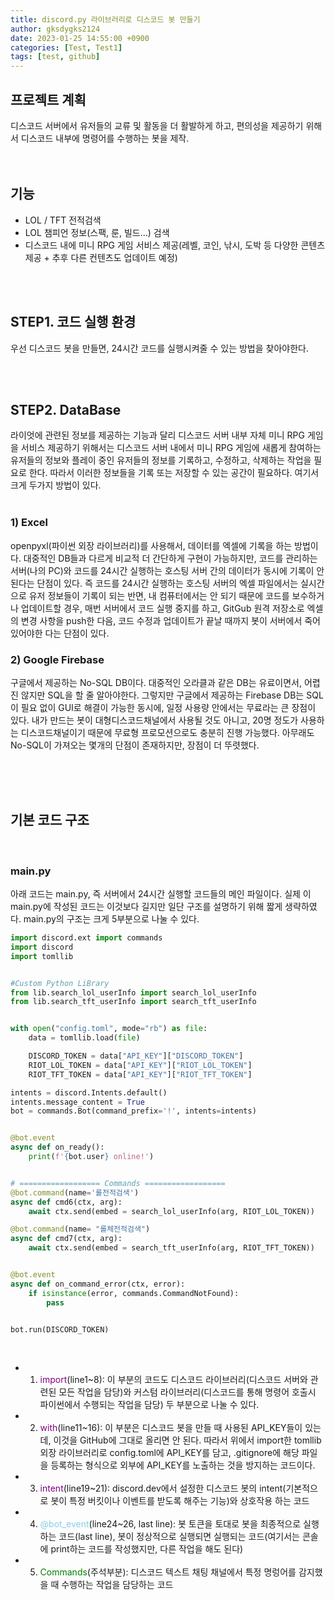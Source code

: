 ```yaml
---
title: discord.py 라이브러리로 디스코드 봇 만들기
author: gksdygks2124
date: 2023-01-25 14:55:00 +0900
categories: [Test, Test1]
tags: [test, github]
---
```

## 프로젝트 계획
디스코드 서버에서 유저들의 교류 및 활동을 더 활발하게 하고, 편의성을 제공하기 위해서 디스코드 내부에 명령어를 수행하는 봇을 제작.  
<br>
<br>

## 기능
- LOL / TFT 전적검색
- LOL 챔피언 정보(스팩, 룬, 빌드...) 검색
- 디스코드 내에 미니 RPG 게임 서비스 제공(레벨, 코인, 낚시, 도박 등 다양한 콘텐츠 제공 + 추후 다른 컨텐츠도 업데이트 예정)
<br>
<br>

## STEP1. 코드 실행 환경
우선 디스코드 봇을 만들면, 24시간 코드를 실행시켜줄 수 있는 방법을 찾아야한다. 

<br>
<br>

## STEP2. DataBase
라이엇에 관련된 정보를 제공하는 기능과 달리 디스코드 서버 내부 자체 미니 RPG 게임을 서비스 제공하기 위해서는 디스코드 서버 내에서 미니 RPG 게임에 새롭게 참여하는 유저들의 정보와 플레이 중인 유저들의 정보를 기록하고, 수정하고, 삭제하는 작업을 필요로 한다. 따라서 이러한 정보들을 기록 또는 저장할 수 있는 공간이 필요하다. 여기서 크게 두가지 방법이 있다.  
<br>

### 1) Excel
openpyxl(파이썬 외장 라이브러리)를 사용해서, 데이터를 엑셀에 기록을 하는 방법이다. 대중적인 DB들과 다르게 비교적 더 간단하게 구현이 가능하지만, 코드를 관리하는 서버(나의 PC)와 코드를 24시간 실행하는 호스팅 서버 간의 데이터가 동시에 기록이 안된다는 단점이 있다. 즉 코드를 24시간 실행하는 호스팅 서버의 엑셀 파일에서는 실시간으로 유저 정보들이 기록이 되는 반면, 내 컴퓨터에서는 안 되기 때문에 코드를 보수하거나 업데이트할 경우, 매번 서버에서 코드 실행 중지를 하고, GitGub 원격 저장소로 엑셀의 변경 사항을 push한 다음, 코드 수정과 업데이트가 끝날 때까지 봇이 서버에서 죽어있어야한 다는 단점이 있다.
<br>

### 2) Google Firebase
구글에서 제공하는 No-SQL DB이다. 대중적인 오라클과 같은 DB는 유료이면서, 어렵진 않지만 SQL을 할 줄 알아야한다. 그렇지만 구글에서 제공하는 Firebase DB는 SQL이 필요 없이 GUI로 해결이 가능한 동시에, 일정 사용량 안에서는 무료라는 큰 장점이 있다. 내가 만드는 봇이 대형디스코드채널에서 사용될 것도 아니고, 20명 정도가 사용하는 디스코드채널이기 때문에 무료형 프로모션으로도 충분히 진행 가능했다. 아무래도 No-SQL이 가져오는 몇개의 단점이 존재하지만, 장점이 더 뚜렷했다.

<br>
<br>
<br>

## 기본 코드 구조
<br>

### main.py
아래 코드는 main.py, 즉 서버에서 24시간 실행할 코드들의 메인 파일이다. 실제 이 main.py에 작성된 코드는 이것보다 길지만 일단 구조를 설명하기 위해 짧게 생략하였다. main.py의 구조는 크게 5부분으로 나눌 수 있다.
```python
import discord.ext import commands
import discord
import tomllib


#Custom Python LiBrary
from lib.search_lol_userInfo import search_lol_userInfo
from lib.search_tft_userInfo import search_tft_userInfo


with open("config.toml", mode="rb") as file:
    data = tomllib.load(file)

    DISCORD_TOKEN = data["API_KEY"]["DISCORD_TOKEN"]
    RIOT_LOL_TOKEN = data["API_KEY"]["RIOT_LOL_TOKEN"]
    RIOT_TFT_TOKEN = data["API_KEY"]["RIOT_TFT_TOKEN"]

intents = discord.Intents.default()
intents.message_content = True
bot = commands.Bot(command_prefix='!', intents=intents)


@bot.event
async def on_ready():
    print(f'{bot.user} online!')


# ================== Commands ==================
@bot.command(name='롤전적검색')
async def cmd6(ctx, arg):
    await ctx.send(embed = search_lol_userInfo(arg, RIOT_LOL_TOKEN))

@bot.command(name= "롤체전적검색")
async def cmd7(ctx, arg):
    await ctx.send(embed = search_tft_userInfo(arg, RIOT_TFT_TOKEN))


@bot.event
async def on_command_error(ctx, error):
    if isinstance(error, commands.CommandNotFound):
        pass


bot.run(DISCORD_TOKEN)
```
<br>

- 1) <span style="color:purple">import</span>(line1~8): 이 부분의 코드도 디스코드 라이브러리(디스코드 서버와 관련된 모든 작업을 담당)와 커스텀 라이브러리(디스코드를 통해 명령어 호출시 파이썬에서 수행되는 작업을 담당) 두 부분으로 나눌 수 있다. 
- 2) <span style="color:purple">with</span>(line11~16): 이 부분은 디스코드 봇을 만들 때 사용된 API_KEY들이 있는데, 이것을 GitHub에 그대로 올리면 안 된다. 따라서 위에서 import한 tomllib 외장 라이브러리로 config.toml에 API_KEY를 담고, .gitignore에 해당 파일을 등록하는 형식으로 외부에 API_KEY를 노출하는 것을 방지하는 코드이다.
- 3) <span style="color:purple">intent</span>(line19~21): discord.dev에서 설정한 디스코드 봇의 intent(기본적으로 봇이 특정 버킷이나 이벤트를 받도록 해주는 기능)와 상호작용 하는 코드
- 4) <span style="color:skyblue">@bot_event</span>(line24~26, last line): 봇 토큰을 토대로 봇을 최종적으로 실행하는 코드(last line), 봇이 정상적으로 실행되면 실행되는 코드(여기서는 콘솔에 print하는 코드를 작성했지만, 다른 작업을 해도 된다)
- 5) <span style="color:green">Commands</span>(주석부분): 디스코드 텍스트 채팅 채널에서 특정 명렁어를 감지했을 때 수행하는 작업을 담당하는 코드